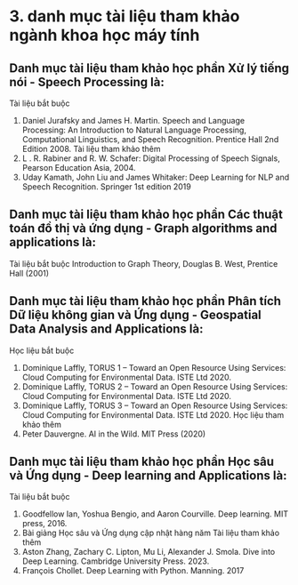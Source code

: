 # 3. danh mục tài liệu tham khảo ngành khoa học máy tính
## Danh mục tài liệu tham khảo học phần Xử lý tiếng nói - Speech Processing là:
Tài liệu bắt buộc
1. Daniel Jurafsky and James H. Martin. Speech and Language Processing: An Introduction to Natural Language Processing, Computational Linguistics, and Speech Recognition. Prentice Hall 2nd Edition 2008.
Tài liệu tham khảo thêm
1. L . R. Rabiner and R. W. Schafer: Digital Processing of Speech Signals, Pearson Education Asia, 2004.
2. Uday Kamath, John Liu and James Whitaker: Deep Learning for NLP and Speech Recognition. Springer 1st edition 2019
## Danh mục tài liệu tham khảo học phần Các thuật toán đồ thị và ứng dụng - Graph algorithms and applications là:
Tài liệu bắt buộc
Introduction to Graph Theory, Douglas B. West, Prentice Hall (2001)
## Danh mục tài liệu tham khảo học phần Phân tích Dữ liệu không gian và Ứng dụng - Geospatial Data Analysis and Applications là:
Học liệu bắt buộc
1. Dominique Laffly, TORUS 1 – Toward an Open Resource Using Services: Cloud Computing for Environmental Data. ISTE Ltd 2020.
2. Dominique Laffly, TORUS 2 – Toward an Open Resource Using Services: Cloud Computing for Environmental Data. ISTE Ltd 2020.
3. Dominique Laffly, TORUS 3 – Toward an Open Resource Using Services: Cloud Computing for Environmental Data. ISTE Ltd 2020.
Học liệu tham khảo thêm
1. Peter Dauvergne. AI in the Wild. MIT Press (2020)
## Danh mục tài liệu tham khảo học phần Học sâu và Ứng dụng - Deep learning and Applications là:
Tài liệu bắt buộc
1. Goodfellow Ian, Yoshua Bengio, and Aaron Courville. Deep learning. MIT press, 2016.
2. Bài giảng Học sâu và Ứng dụng cập nhật hàng năm
Tài liệu tham khảo thêm
1. Aston Zhang, Zachary C. Lipton, Mu Li, Alexander J. Smola. Dive into Deep Learning. Cambridge University Press. 2023.
2. François Chollet. Deep Learning with Python. Manning. 2017
